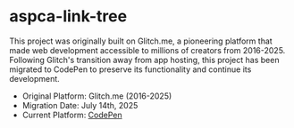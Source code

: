 # aspca-link-tree

This project was originally built on Glitch.me, a pioneering platform that made web development accessible to millions of creators from 2016-2025. Following Glitch's transition away from app hosting, this project has been migrated to CodePen to preserve its functionality and continue its development.
* Original Platform: Glitch.me (2016-2025)
* Migration Date: July 14th, 2025
* Current Platform: [CodePen](https://codepen.io/majo-e/pen/ZYbGWRV)
